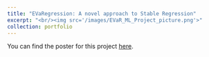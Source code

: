 ```yaml
---
title: "EVaRegression: A novel approach to Stable Regression"
excerpt: "<br/><img src='/images/EVaR_ML_Project_picture.png'>"
collection: portfolio
---
```

You can find the poster for this project [here](/images/EVaR_ML_Project.pdf).
